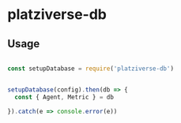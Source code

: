 # platziverse-db  

## Usage 

```js

const setupDatabase = require('platziverse-db')


setupDatabase(config).then(db => {
  const { Agent, Metric } = db

}).catch(e => console.error(e))

```